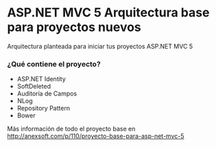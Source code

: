 # ASP.NET MVC 5 Arquitectura base para proyectos nuevos
Arquitectura planteada para iniciar tus proyectos ASP.NET MVC 5

### ¿Qué contiene el proyecto?
* ASP.NET Identity
* SoftDeleted
* Auditoría de Campos
* NLog
* Repository Pattern
* Bower

Más información de todo el proyecto base en
http://anexsoft.com/p/110/proyecto-base-para-asp-net-mvc-5
